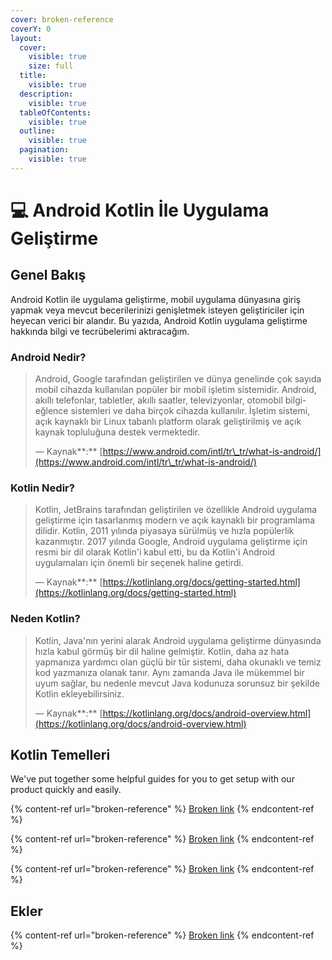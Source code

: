 ```yaml
---
cover: broken-reference
coverY: 0
layout:
  cover:
    visible: true
    size: full
  title:
    visible: true
  description:
    visible: true
  tableOfContents:
    visible: true
  outline:
    visible: true
  pagination:
    visible: true
---
```


# 💻 Android Kotlin İle Uygulama Geliştirme

## Genel Bakış

Android Kotlin ile uygulama geliştirme, mobil uygulama dünyasına giriş yapmak veya mevcut becerilerinizi genişletmek isteyen geliştiriciler için heyecan verici bir alandır. Bu yazıda, Android Kotlin uygulama geliştirme hakkında bilgi ve tecrübelerimi aktıracağım.

### **Android Nedir?**

> Android, Google tarafından geliştirilen ve dünya genelinde çok sayıda mobil cihazda kullanılan popüler bir mobil işletim sistemidir. Android, akıllı telefonlar, tabletler, akıllı saatler, televizyonlar, otomobil bilgi-eğlence sistemleri ve daha birçok cihazda kullanılır. İşletim sistemi, açık kaynaklı bir Linux tabanlı platform olarak geliştirilmiş ve açık kaynak topluluğuna destek vermektedir.
>
> — Kaynak**:** [https://www.android.com/intl/tr\_tr/what-is-android/](https://www.android.com/intl/tr\_tr/what-is-android/)

### Kotlin Nedir?

> Kotlin, JetBrains tarafından geliştirilen ve özellikle Android uygulama geliştirme için tasarlanmış modern ve açık kaynaklı bir programlama dilidir. Kotlin, 2011 yılında piyasaya sürülmüş ve hızla popülerlik kazanmıştır. 2017 yılında Google, Android uygulama geliştirme için resmi bir dil olarak Kotlin'i kabul etti, bu da Kotlin'i Android uygulamaları için önemli bir seçenek haline getirdi.
>
> — Kaynak**:** [https://kotlinlang.org/docs/getting-started.html](https://kotlinlang.org/docs/getting-started.html)

### **Neden Kotlin?**

> Kotlin, Java'nın yerini alarak Android uygulama geliştirme dünyasında hızla kabul görmüş bir dil haline gelmiştir. Kotlin, daha az hata yapmanıza yardımcı olan güçlü bir tür sistemi, daha okunaklı ve temiz kod yazmanıza olanak tanır. Aynı zamanda Java ile mükemmel bir uyum sağlar, bu nedenle mevcut Java kodunuza sorunsuz bir şekilde Kotlin ekleyebilirsiniz.
>
> — Kaynak**:** [https://kotlinlang.org/docs/android-overview.html](https://kotlinlang.org/docs/android-overview.html)

## Kotlin Temelleri

We've put together some helpful guides for you to get setup with our product quickly and easily.

{% content-ref url="broken-reference" %}
[Broken link](broken-reference)
{% endcontent-ref %}

{% content-ref url="broken-reference" %}
[Broken link](broken-reference)
{% endcontent-ref %}

{% content-ref url="broken-reference" %}
[Broken link](broken-reference)
{% endcontent-ref %}

## Ekler

{% content-ref url="broken-reference" %}
[Broken link](broken-reference)
{% endcontent-ref %}
